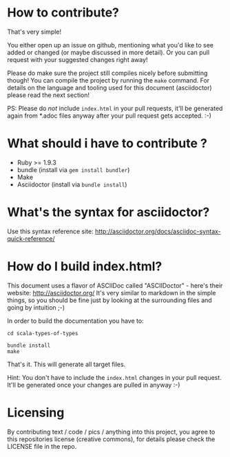 How to contribute?
==================

That's very simple!

You either open up an issue on github, mentioning what you'd like to see added or changed (or maybe discussed in more detail). Or you can pull request with your suggested changes right away!

Please do make sure the project still compiles nicely before submitting though! You can compile the project by running the `make` command. 
For details on the language and tooling used for this document (asciidoctor) please read the next section!

PS: Please do _not_ include `index.html` in your pull requests, it'll be generated again from *.adoc files anyway after your pull request gets accepted. :-)

What should i have to contribute ?
=========================

* Ruby >= 1.9.3
* bundle (install via `gem install bundler`)
* Make 
* Asciidoctor (install via `bundle install`) 

What's the syntax for asciidoctor?
==================================
Use this syntax reference site: http://asciidoctor.org/docs/asciidoc-syntax-quick-reference/

How do I build index.html?
==========================

This document uses a flavor of ASCIIDoc called "ASCIIDoctor" - here's their website: http://asciidoctor.org/
It's very similar to markdown in the simple things, so you should be fine just by looking at the surrounding files and going by intuition ;-)

In order to build the documentation you have to:

```
cd scala-types-of-types

bundle install
make
```

That's it. This will generate all target files.

Hint: You don't have to include the `index.html` changes in your pull request. It'll be generated once your changes are pulled in anyway :-)

Licensing
=========

By contributing text / code / pics / anything into this project, you agree to this repositories license (creative commons), 
for details please check the LICENSE file in the repo.

